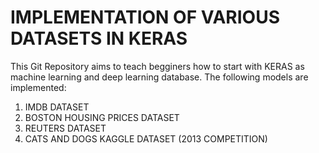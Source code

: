 # IMPLEMENTATION OF VARIOUS DATASETS IN KERAS
This Git Repository aims to teach begginers how to start with KERAS as machine learning and deep learning database.
The following models are implemented:

1. IMDB DATASET
2. BOSTON HOUSING PRICES DATASET
3. REUTERS DATASET
4. CATS AND DOGS KAGGLE DATASET (2013  COMPETITION)
